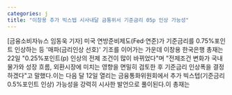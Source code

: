 ```yaml
---
categories: j
title: "이창용 추가 빅스텝 시사내달 금통위서 기준금리 05p 인상 가능성"
---
```

[금융소비자뉴스 임동욱 기자] 미국 연방준비제도(Fed&middot;연준)가 기준금리를 0.75%포인트 인상하는 등 &#39;매파(금리인상 선호)&#39; 기조를 이어가는 가운데 이창용 한국은행 총재는 22일 "0.25%포인트(p) 인상의 전제 조건이 많이 바뀌었다"며 "전제조건 변화가 국내 물가와 성장 흐름, 외환시장에 미치는 영향을 면밀히 검토한 후 기준금리 인상폭을 결정하겠다"고 말했다.이는 다음 달 12일 열리는 금융통화위원회에서 추가 빅스텝(기준금리 0.5%포인트 인상) 가능성을 강력히 시사한 발언으로 풀이된다.이 총재는